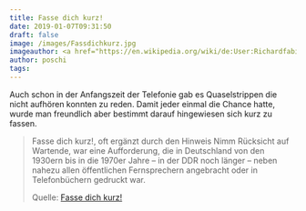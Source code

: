 ```yaml
---
title: Fasse dich kurz!
date: 2019-01-07T09:31:50
draft: false
image: /images/Fassdichkurz.jpg
imageauthor: <a href="https://en.wikipedia.org/wiki/de:User:Richardfabi" class="extiw" title="w:de:User:Richardfabi">Richardfabi</a> at <a href="https://en.wikipedia.org/wiki/de:" class="extiw" title="w:de:">German Wikipedia</a>
author: poschi
tags:
---
```


Auch schon in der Anfangszeit der Telefonie gab es Quaselstrippen die nicht
aufhören konnten zu reden. Damit jeder einmal die Chance hatte, wurde man
freundlich aber bestimmt darauf hingewiesen sich kurz zu fassen.

> Fasse dich kurz!, oft ergänzt durch den Hinweis Nimm Rücksicht auf Wartende,
> war eine Aufforderung, die in Deutschland von den 1930ern bis in die 1970er
> Jahre – in der DDR noch länger – neben nahezu allen öffentlichen Fernsprechern
> angebracht oder in Telefonbüchern gedruckt war.
>
> Quelle: [Fasse dich kurz!](https://de.wikipedia.org/wiki/Fasse_dich_kurz!)